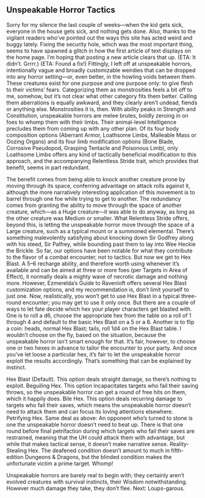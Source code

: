 ## Unspeakable Horror Tactics


Sorry for my silence the last couple of weeks—when the kid gets sick, everyone in the house gets sick, and nothing gets done. Also, thanks to the vigilant readers who’ve pointed out the ways this site has acted weird and buggy lately. Fixing the security hole, which was the most important thing, seems to have spawned a glitch in how the first article of text displays on the home page. I’m hoping that posting a new article clears that up. (ETA: It didn’t. Grrrr.) (ETA: Found a fix!)
Fittingly, I left off at unspeakable horrors, intentionally vague and broadly customizable weirdies that can be dropped into any horror setting—or, even better, in the howling voids between them. These creatures exist for one purpose and one purpose only: to give flesh to their victims’ fears. Categorizing them as monstrosities feels a bit off to me, somehow, but it’s not clear what other category fits them better. Calling them aberrations is equally awkward, and they clearly aren’t undead, fiends or anything else. Monstrosities it is, then.
With ability peaks in Strength and Constitution, unspeakable horrors are melee brutes, boldly zeroing in on foes to whomp them with their limbs. Their animal-level Intelligence precludes them from coming up with any other plan. Of its four body composition options (Aberrant Armor, Loathsome Limbs, Malleable Mass or Oozing Organs) and its four limb modification options (Bone Blade, Corrosive Pseudopod, Grasping Tentacle and Poisonous Limb), only Loathsome Limbs offers any kind of tactically beneficial modification to this approach, and the accompanying Relentless Stride trait, which provides that benefit, seems in part redundant.

The benefit comes from being able to knock another creature prone by moving through its space, conferring advantage on attack rolls against it, although the more narratively interesting application of this movement is to barrel through one foe while trying to get to another. The redundancy comes from granting the ability to move through the space of another creature, which—as a Huge creature—it was able to do anyway, as long as the other creature was Medium or smaller. What Relentless Stride offers, beyond this, is letting the unspeakable horror move through the space of a Large creature, such as a typical mount or a summoned elemental. There’s something malevolently satisfying about knocking down Sir Godfrey along with his steed, Sir Palfrey, while bounding past them to lay into Wee Heckie the Brickle.
So far, our options have been notable for what they contribute to the flavor of a combat encounter, not to tactics. But now we get to Hex Blast. A 5–6 recharge ability, and therefore worth using whenever it’s available and can be aimed at three or more foes (per Targets in Area of Effect), it normally deals a mighty wave of necrotic damage and nothing more. However, Ezmerelda’s Guide to Ravenloft offers several Hex Blast customization options, and my recommendation is, don’t limit yourself to just one.
Now, realistically, you won’t get to use Hex Blast in a typical three-round encounter; you may get to use it only once. But there are a couple of ways to let fate decide which hex your player characters get blasted with. One is to roll a d6, choose the appropriate hex from the table on a roll of 1 through 4 and default to the basic Hex Blast on a 5 or a 6. Another is to flip a coin: heads, normal Hex Blast; tails, roll 1d4 on the Hex Blast table.
I wouldn’t choose on the fly, based on the situation, because the unspeakable horror isn’t smart enough for that. It’s fair, however, to choose one or two hexes in advance to tailor the encounter to your party. And once you’ve let loose a particular hex, it’s fair to let the unspeakable horror exploit the results accordingly. That’s something that can be explained by instinct.

Hex Blast (Default). This option deals straight damage, so there’s nothing to exploit.
Beguiling Hex. This option incapacitates targets who fail their saving throws, so the unspeakable horror can get a round of free hits on them, which it happily does.
Bile Hex. This option deals recurring damage to targets who fail their saves, which means the unspeakable horror doesn’t need to attack them and can focus its loving attentions elsewhere.
Petrifying Hex. Same deal as above: An opponent who’s turned to stone is one the unspeakable horror doesn’t need to beat up. There is that one round before final petrifaction during which targets who fail their saves are restrained, meaning that the UH could attack them with advantage, but while that makes tactical sense, it doesn’t make narrative sense.
Reality-Stealing Hex. The deafened condition doesn’t amount to much in fifth-edition Dungeons & Dragons, but the blinded condition makes the unfortunate victim a prime target. Whomp!

Unspeakable horrors are barely real to begin with; they certainly aren’t evolved creatures with survival instincts, their Wisdom notwithstanding. However much damage they take, they don’t flee.
Next: Loups-garous.
